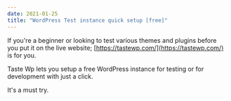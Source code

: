 ```yaml
---
date: 2021-01-25
title: "WordPress Test instance quick setup [free]"
---
```


If you're a beginner or looking to test various themes and plugins before you put it on the live website; [https://tastewp.com/](https://tastewp.com/) is for you.

Taste Wp lets you setup a free WordPress instance for testing or for development with just a click.

It's a must try.